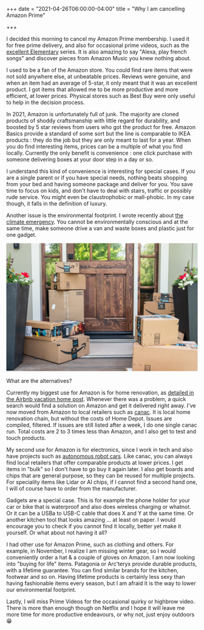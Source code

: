 +++
date = "2021-04-26T06:00:00-04:00"
title = "Why I am cancelling Amazon Prime"

+++

I decided this morning to cancel my Amazon Prime membership. I used it for free prime delivery, and also for occasional prime videos, such as the [excellent Elementary](https://www.amazon.com/Elementary-Season-1/dp/B009IJJ5B4) series. It is also amazing to say "Alexa, play french songs" and discover pieces from Amazon Music you knew nothing about.

I used to be a fan of the Amazon store. You could find rare items that were not sold anywhere else, at unbeatable prices. Reviews were genuine, and when an item had an average of 5-star, it only meant that it was an excellent product. I got items that allowed me to be more productive and more efficient, at lower prices. Physical stores such as Best Buy were only useful to help in the decision process.

In 2021, Amazon is unfortunately full of junk. The majority are cloned products of shoddy craftsmanship with little regard for durability, and boosted by 5 star reviews from users who got the product for free. Amazon Basics provide a standard of some sort but the line is comparable to IKEA products : they do the job but they are only meant to last for a year. When you do find interesting items, prices can be a multiple of what you find locally. Currently the only benefit is convenience : one click purchase with someone delivering boxes at your door step in a day or so.

I understand this kind of convenience is interesting for special cases. If you are a single parent or if you have special needs, nothing beats shopping from your bed and having someone package and deliver for you. You save time to focus on kids, and don't have to deal with stairs, traffic or possibly rude service. You might even be claustrophobic or mall-phobic. In my case though, it falls in the definition of luxury.

Another issue is the environmental footprint. I wrote recently about [the climate emergency](http://studiozenkai.com/post/climate-change-you-me/). You cannot be environmentally conscious and at the same time, make someone drive a van and waste boxes and plastic just for one gadget.

![stacks of wasteful amazon boxes](/images/doorstep.jpg "[stacks of wasteful amazon boxes]")

What are the alternatives?

Currently my biggest use for Amazon is for home renovation, as [detailed in the Airbnb vacation home post](http://studiozenkai.com/post/airbnb-vacation-home/). Whenever there was a problem, a quick search would find a solution on Amazon and get it delivered right away. I've now moved from Amazon to local retailers such as [canac](https://www.canac.ca). It is local home renovation chain, but without the costs of Home Depot. Issues are compiled, filtered. If issues are still listed after a week, I do one single canac run. Total costs are 2 to 3 times less than Amazon, and I also get to test and touch products.

My second use for Amazon is for electronics, since I work in tech and also have projects such as [autonomous robot cars](http://studiozenkai.com/post/autonomous-rc-car/). Like canac, you can always find local retailers that offer comparable products at lower prices. I get items in "bulk" so I don't have to go buy it again later. I also get boards and chips that are general purpose, so they can be reused for multiple projects. For speciality items like Lidar or AI chips, if I cannot find a second hand one, I will of course have to order from the manufacturer.

Gadgets are a special case. This is for example the phone holder for your car or bike that is waterproof and also does wireless charging or whatnot. Or it can be a USBa to USB-C cable that does X and Y at the same time. Or another kitchen tool that looks amazing ... at least on paper. I would encourage you to check if you cannot find it locally, better yet make it yourself. Or what about not having it all?

I had other use for Amazon Prime, such as clothing and others. For example, in November, I realize I am missing winter gear, so I would conveniently order a hat & a couple of gloves on Amazon. I am now looking into "buying for life" items. Patagonia or Arc'teryx provide durable products, with a lifetime guarantee. You can find similar brands for the kitchen, footwear and so on. Having lifetime products is certainly less sexy than having fashionable items every season, but I am afraid it is the way to lower our environmental footprint.

Lastly, I will miss Prime Videos for the occasional quirky or highbrow video. There is more than enough though on Netflix and I hope it will leave me more time for more productive endeavours, or why not, just enjoy outdoors 😁
